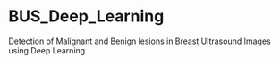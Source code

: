 # BUS_Deep_Learning
Detection of Malignant and Benign lesions in Breast Ultrasound Images using Deep Learning
